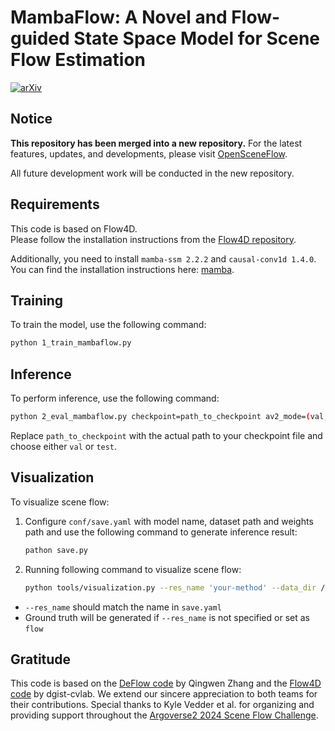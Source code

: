# MambaFlow: A Novel and Flow-guided State Space Model for Scene Flow Estimation

[![arXiv](https://img.shields.io/badge/arXiv-2502.16907-b31b1b?logo=arxiv&logoColor=white)](https://arxiv.org/abs/2502.16907) 

## Notice

**This repository has been merged into a new repository.** For the latest features, updates, and developments, please visit [OpenSceneFlow](https://github.com/KTH-RPL/OpenSceneFlow). 

All future development work will be conducted in the new repository.

## Requirements

This code is based on Flow4D. <br>
Please follow the installation instructions from the [Flow4D repository](https://github.com/dgist-cvlab/Flow4D).

Additionally, you need to install `mamba-ssm 2.2.2`  and `causal-conv1d 1.4.0`.<br>
You can find the installation instructions here: [mamba](https://github.com/state-spaces/mamba).


## Training

To train the model, use the following command:

```bash
python 1_train_mambaflow.py
```


## Inference

To perform inference, use the following command:

```bash
python 2_eval_mambaflow.py checkpoint=path_to_checkpoint av2_mode=(val, test)
```

Replace `path_to_checkpoint` with the actual path to your checkpoint file and choose either `val` or `test`.

## Visualization

To visualize scene flow: 

1. Configure `conf/save.yaml` with model name, dataset path and weights path and use the following command to generate inference result:

   ```bash
   pathon save.py
   ```

2. Running following command to visualize scene flow:

   ```bash
   python tools/visualization.py --res_name 'your-method' --data_dir /path/to/dataset
   ```

- `--res_name` should match the name in `save.yaml`
- Ground truth will be generated if `--res_name` is not specified or set as `flow`


## Gratitude
This code is based on the [DeFlow code](https://github.com/KTH-RPL/DeFlow) by Qingwen Zhang and the [Flow4D code](https://github.com/dgist-cvlab) by dgist-cvlab.
We extend our sincere appreciation to both teams for their contributions. Special thanks to Kyle Vedder et al. for organizing and providing support throughout the [Argoverse2 2024 Scene Flow Challenge](https://www.argoverse.org/sceneflow.html).



